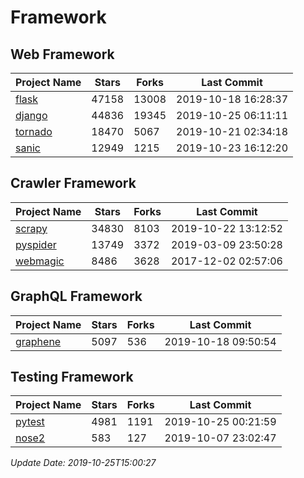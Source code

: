 # Framework

## Web Framework

| Project Name | Stars | Forks | Last Commit |
| ------------ | ----- | ----- | ----------- |
| [flask](https://github.com/pallets/flask) | 47158 | 13008 | 2019-10-18 16:28:37 |
| [django](https://github.com/django/django) | 44836 | 19345 | 2019-10-25 06:11:11 |
| [tornado](https://github.com/tornadoweb/tornado) | 18470 | 5067 | 2019-10-21 02:34:18 |
| [sanic](https://github.com/huge-success/sanic) | 12949 | 1215 | 2019-10-23 16:12:20 |

## Crawler Framework

| Project Name | Stars | Forks | Last Commit |
| ------------ | ----- | ----- | ----------- |
| [scrapy](https://github.com/scrapy/scrapy) | 34830 | 8103 | 2019-10-22 13:12:52 |
| [pyspider](https://github.com/binux/pyspider) | 13749 | 3372 | 2019-03-09 23:50:28 |
| [webmagic](https://github.com/code4craft/webmagic) | 8486 | 3628 | 2017-12-02 02:57:06 |

## GraphQL Framework

| Project Name | Stars | Forks | Last Commit |
| ------------ | ----- | ----- | ----------- |
| [graphene](https://github.com/graphql-python/graphene) | 5097 | 536 | 2019-10-18 09:50:54 |

## Testing Framework

| Project Name | Stars | Forks | Last Commit |
| ------------ | ----- | ----- | ----------- |
| [pytest](https://github.com/pytest-dev/pytest) | 4981 | 1191 | 2019-10-25 00:21:59 |
| [nose2](https://github.com/nose-devs/nose2) | 583 | 127 | 2019-10-07 23:02:47 |

*Update Date: 2019-10-25T15:00:27*